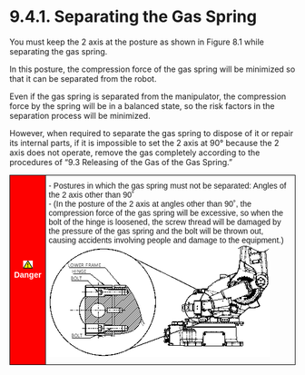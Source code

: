 ﻿# 9.4.1. Separating the Gas Spring


You must keep the 2 axis at the posture as shown in Figure 8.1 while separating the gas spring.

In this posture, the compression force of the gas spring will be minimized so that it can be separated from the robot.

Even if the gas spring is separated from the manipulator, the compression force by the spring will be in a balanced state, so the risk factors in the separation process will be minimized. 

However, when required to separate the gas spring to dispose of it or repair its internal parts, if it is impossible to set the 2 axis at 90° because the 2 axis does not operate, remove the gas completely according to the procedures of “9.3 Releasing of the Gas of the Gas Spring.” 




<style type="text/css">
.tg  {border-collapse:collapse;border-spacing:0;}
.tg td{border-color:black;border-style:solid;border-width:1px;font-family:Arial, sans-serif;font-size:14px;
  overflow:hidden;padding:10px 5px;word-break:normal;}
.tg th{border-color:black;border-style:solid;border-width:1px;font-family:Arial, sans-serif;font-size:14px;
  font-weight:normal;overflow:hidden;padding:10px 5px;word-break:normal;}
.tg .tg-cgy6{background-color:#fe0000;color:#ffffff;font-weight:bold;text-align:center;vertical-align:middle}
.tg .tg-0lax{text-align:left;vertical-align:top}
</style>
<table class="tg">
<thead>
  <tr>
    <td class="tg-cgy6"><img src="../../_assets/작은주의표시.png"> Danger</td>
    <td class="tg-0lax">-	Postures in which the gas spring must not be separated: Angles of the 2 axis other than 90˚<br>
-	(In the posture of the 2 axis at angles other than 90˚, the compression force of the gas spring will be excessive, so when the bolt of the hinge is loosened, the screw thread will be damaged by the pressure of the gas spring and the bolt will be thrown out, causing accidents involving people and damage to the equipment.)
<br>
<img src="../../_assets/그림_9.4.1_가스_스프링_분리_위험.png">
</td>
  </tr>
</thead>
</table>
